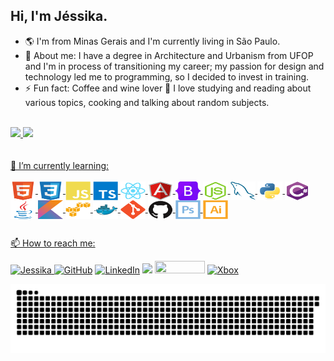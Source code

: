 ## Hi, I'm Jéssika.

- 🌎 I'm from Minas Gerais and I'm currently living in São Paulo.
- 💬 About me: I have a degree in Architecture and Urbanism from UFOP and I'm in process of transitioning my career; my passion for design and technology led me to programming, so I decided to invest in training.
- ⚡ Fun fact: Coffee and wine lover 🍷 I love studying and reading about various topics, cooking and talking about random subjects.
 <br/><br/>
 <div>
  <a href="https://github.com/jessikasousa">
  <img height="180em" src="https://github-readme-stats.vercel.app/api?username=jessikasousa&show_icons=true&theme=monokai&include_all_commits=true&count_private=true"/>
  <img height="180em" src="https://github-readme-stats.vercel.app/api/top-langs/?username=jessikasousa&layout=compact&langs_count=7&theme=monokai"/>
</div>
 <br/><br/>
  🌱 I’m currently learning:
<div style="display: inline_block"><br>
  <img align="center" alt="Jessika-HTML" height="30" width="40" src="https://raw.githubusercontent.com/devicons/devicon/master/icons/html5/html5-original.svg">
  <img align="center" alt="Jessika-CSS" height="30" width="40" src="https://raw.githubusercontent.com/devicons/devicon/master/icons/css3/css3-original.svg">
  <img align="center" alt="Jessika-Js" height="30" width="40" src="https://raw.githubusercontent.com/devicons/devicon/master/icons/javascript/javascript-plain.svg">
  <img align="center" alt="Jessika-Ts" height="30" width="40" src="https://raw.githubusercontent.com/devicons/devicon/master/icons/typescript/typescript-plain.svg">
  <img align="center" alt="Jessika-React" height="30" width="40" src="https://raw.githubusercontent.com/devicons/devicon/master/icons/react/react-original.svg">
  <img align="center" alt="Jessika-Angular" height="30" width="40" src="https://raw.githubusercontent.com/devicons/devicon/master/icons/angularjs/angularjs-original.svg">
  <img align="center" alt="Jessika-Bootstrap" height="30" width="40" src="https://raw.githubusercontent.com/devicons/devicon/master/icons/bootstrap/bootstrap-original.svg">
  <img align="center" alt="Jessika-NodeJS" height="30" width="40" src="https://raw.githubusercontent.com/devicons/devicon/master/icons/nodejs/nodejs-original.svg">
  <img align="center" alt="Jessika-MySQL" height="30" width="40" src="https://raw.githubusercontent.com/devicons/devicon/master/icons/mysql/mysql-original.svg">
  <img align="center" alt="Jessika-Python" height="30" width="40" src="https://raw.githubusercontent.com/devicons/devicon/master/icons/python/python-original.svg">
  <img align="center" alt="Jessika-Csharp" height="30" width="40" src="https://raw.githubusercontent.com/devicons/devicon/master/icons/csharp/csharp-original.svg">
  <img align="center" alt="Jessika-Java" height="30" width="40" src="https://raw.githubusercontent.com/devicons/devicon/master/icons/java/java-original.svg">
  <img align="center" alt="Jessika-Kotlin" height="30" width="40" src="https://raw.githubusercontent.com/devicons/devicon/master/icons/kotlin/kotlin-original.svg">
  <img align="center" alt="Jessika-AWS" height="30" width="40" src="https://raw.githubusercontent.com/devicons/devicon/master/icons/amazonwebservices/amazonwebservices-original.svg">
  <img align="center" alt="Jessika-Docker" height="30" width="40" src="https://raw.githubusercontent.com/devicons/devicon/master/icons/docker/docker-original.svg">
  <img align="center" alt="Jessika-GIT" height="30" width="40" src="https://raw.githubusercontent.com/devicons/devicon/master/icons/git/git-original.svg">
  <img align="center" alt="Jessika-GitHub" height="30" width="40" src="https://raw.githubusercontent.com/devicons/devicon/master/icons/github/github-original.svg">
  <img align="center" alt="Jessika-Photoshop" height="30" width="40" src="https://raw.githubusercontent.com/devicons/devicon/master/icons/photoshop/photoshop-line.svg">
  <img align="center" alt="Jessika-Illustrator" height="30" width="40" src="https://raw.githubusercontent.com/devicons/devicon/master/icons/illustrator/illustrator-line.svg">    
</div>
  
  ##
 📫 How to reach me:
<div> 
  <span><img src="https://visitor-badge.laobi.icu/badge?page_id=jessikasousa" alt="Jessika"/></span>
  <a href="https://github.com/jessikasousa" target="_blank" rel="noopener noreferrer"><img src="https://img.shields.io/badge/GitHub-100000?style=lat-square&logo=github&logoColor=white" alt="GitHub"></a>
  <a href="https://www.linkedin.com/in/jessikasousa" target="_blank" rel="noopener noreferrer"><img src="https://img.shields.io/badge/LinkedIn-0077B5?style=lat-square&logo=linkedin&logoColor=white" alt="LinkedIn"></a>
  <a href = "mailto:jessikapaolla@gmail.com"><img src="https://img.shields.io/badge/-Gmail-FF0000?style=flat-square&labelColor=FF0000&logo=gmail&logoColor=white&link=mailto:<SEUEMAIL>"></a>
  <a href="https://open.spotify.com/user/jssikapaola" target="_blank"><img height="20" width="80" src="https://img.shields.io/badge/Spotify-1ED760?&style=for-the-badge&logo=spotify&logoColor=white"></a>
  <a href="https://account.xbox.com/pt-br/profile?gamertag=jssikapaola" target="_blank" rel="noopener noreferrer"><img src="https://img.shields.io/badge/Xbox-107C10?style=lat-square&logo=xbox&logoColor=white" alt="Xbox"></a><br>
  
  ![Snake animation](https://github.com/jessikasousa/jessikasousa/blob/output/github-contribution-grid-snake.svg)
 
</div>
